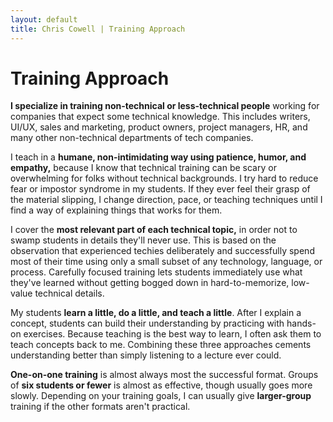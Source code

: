 ```yaml
---
layout: default
title: Chris Cowell | Training Approach
---
```


# Training Approach

**I specialize in training non-technical or less-technical people** working for companies that expect some technical knowledge. This includes writers, UI/UX, sales and marketing, product owners, project managers, HR, and many other non-technical departments of tech companies. 
 
I teach in a **humane, non-intimidating way using patience, humor, and empathy,** because I know that technical training can be scary or overwhelming for folks without technical backgrounds. I try hard to reduce fear or impostor syndrome in my students. If they ever feel their grasp of the material slipping, I change direction, pace, or teaching techniques until I find a way of explaining things that works for them.

I cover the **most relevant part of each technical topic,** in order not to swamp students in details they'll never use. This is based on the observation that experienced techies deliberately and successfully spend most of their time using only a small subset of any technology, language, or process. Carefully focused training lets students immediately use what they've learned without getting bogged down in hard-to-memorize, low-value technical details.

My students **learn a little, do a little, and teach a little**. After I explain a concept, students can build their understanding by practicing with hands-on exercises. Because teaching is the best way to learn, I often ask them to teach concepts back to me. Combining these three approaches cements understanding better than simply listening to a lecture ever could.

**One-on-one training** is almost always most the successful format. Groups of **six students or fewer** is almost as effective, though usually goes more slowly. Depending on your training goals, I can usually give **larger-group** training if the other formats aren't practical.
